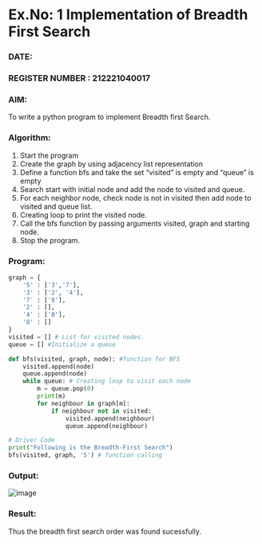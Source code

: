 # Ex.No: 1  Implementation of Breadth First Search 
### DATE:                                                                            
### REGISTER NUMBER : 212221040017
### AIM: 
To write a python program to implement Breadth first Search. 
### Algorithm:
1. Start the program
2. Create the graph by using adjacency list representation
3. Define a function bfs and take the set “visited” is empty and “queue” is empty
4. Search start with initial node and add the node to visited and queue.
5. For each neighbor node, check node is not in visited then add node to visited and queue list.
6.  Creating loop to print the visited node.
7.   Call the bfs function by passing arguments visited, graph and starting node.
8.   Stop the program.
### Program:
```python
graph = { 
    '5' : ['3','7'], 
    '3' : ['2', '4'], 
    '7' : ['8'], 
    '2' : [], 
    '4' : ['8'], 
    '8' : [] 
} 
visited = [] # List for visited nodes. 
queue = [] #Initialize a queue 

def bfs(visited, graph, node): #function for BFS 
    visited.append(node) 
    queue.append(node) 
    while queue: # Creating loop to visit each node 
        m = queue.pop(0) 
        print(m) 
        for neighbour in graph[m]: 
            if neighbour not in visited: 
                visited.append(neighbour) 
                queue.append(neighbour) 

# Driver Code 
print("Following is the Breadth-First Search") 
bfs(visited, graph, '5') # function calling 
```











### Output:
![image](https://github.com/ThiruThanikaiarasu/AI_Lab_2023-24/assets/126568917/d8c5c066-ceef-490c-993a-2afa55c825fd)



### Result:
Thus the breadth first search order was found sucessfully.
